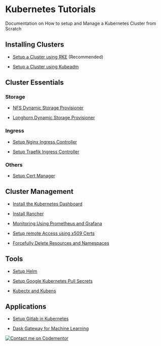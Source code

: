 # Kubernetes Tutorials
Documentation on How to setup and Manage a Kubernetes Cluster from Scratch

## Installing Clusters
- [Setup a Cluster using RKE](rke.md) (Recommended)

- [Setup a Cluster using Kubeadm](installation.md)

## Cluster Essentials

### Storage

- [NFS Dynamic Storage Provisioner](storage/nfs-storage/Readme.md)

- [Longhorn Dynamic Storage Provisioner](storage/longhorn/Readme.md)

### Ingress
- [Setup Nginx Ingress Controller](ingress/nginx.md)

- [Setup Traefik Ingress Controller](ingress/traefik.md)

### Others

- [Setup Cert Manager](cert-manager/Readme.md)

## Cluster Management

- [Install the Kubernetes Dashboard](dashboard/Readme.md)

- [Install Rancher](rancher.md)

- [Monitoring Using Prometheus and Grafana](monitoring/Readme.md)

- [Setup remote Access using x509 Certs](user-access.md)

- [Forcefully Delete Resources and Namespaces](force-delete.md)

## Tools

- [Setup Helm](helm.md)

- [Setup Google Kubernetes Pull Secrets](google-secrets.md)

- [Kubectx and Kubens](kubectx.md)

## Applications

- [Setup Gitlab in Kubernetes](gitlab.md)

- [Dask Gateway for Machine Learning](dask-gateway/Readme.md)


[![Contact me on Codementor](https://www.codementor.io/m-badges/odytrice/find-me-on-cm-b.svg)](https://www.codementor.io/@odytrice?refer=badge)
